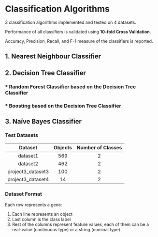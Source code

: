 # Classification Algorithms

3 classification algorithms implemented and tested on 4 datasets.

Performance of all classifiers is validated using **10-fold Cross Validation**.

Accuracy, Precision, Recall, and F-1 measure of the classifiers is reported.

## 1. Nearest Neighbour Classifier

## 2. Decision Tree Classifier

### * Random Forest Classifier based on the Decision Tree Classifier

### * Boosting based on the Decision Tree Classifier

## 3. Naïve Bayes Classifier


### Test Datasets

|     Dataset       |  Objects  | Number of Classes |
|:-----------------:|:---------:|:-----------------:|
| dataset1          |    569    |        2          |
| dataset2          |    462    |        2          |
| project3_dataset3 |    100    |        2          |
| project3_dataset4 |    14     |        2          |


### Dataset Format

Each row represents a gene:
1. Each line represents an object
2. Last column is the class label
3. Rest of the columns represent feature values, each of them can be a real-value (continuous type) or a string (nominal type)
